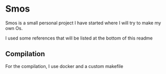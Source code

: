 # Smos

Smos is a small personal project I have started where I will try to make my own Os.

I used some references that will be listed at the bottom of this readme



## Compilation


For the compilation, I use docker and a custom makefile
